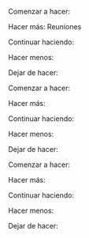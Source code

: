 <!-- Sprint 1 -->

Comenzar a hacer: 

Hacer más: Reuniones 

Continuar haciendo: 

Hacer menos: 

Dejar de hacer: 

<!-- Sprint 2 -->

Comenzar a hacer:

Hacer más:

Continuar haciendo: 

Hacer menos: 

Dejar de hacer:


<!-- Sprint 3 -->

Comenzar a hacer:

Hacer más:

Continuar haciendo: 

Hacer menos: 

Dejar de hacer:


<!-- Sprint 4 -->

<!-- Sprint 5 -->

<!-- Sprint 6 -->

<!-- Sprint 7 -->

<!-- Sprint 8 -->